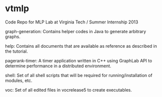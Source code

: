 vtmlp
=====

Code Repo for MLP Lab at Virginia Tech / Summer Internship 2013

graph-generation: Contains helper codes in Java to generate arbitrary graphs.

help: Contains all documents that are available as reference as described in the tutorial.

pagerank-timer: A timer application written in C++ using GraphLab API to determine performance in a distributed environment.

shell: Set of all shell scripts that will be required for running/installation of modules, etc.

voc: Set of all edited files in vocrelease5 to create executables.
